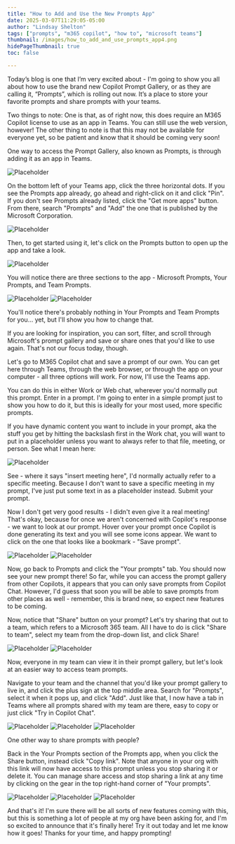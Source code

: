 ```yaml
---
title: "How to Add and Use the New Prompts App"
date: 2025-03-07T11:29:05-05:00
author: "Lindsay Shelton"
tags: ["prompts", "m365 copilot", "how to", "microsoft teams"]
thumbnail: /images/how_to_add_and_use_prompts_app4.png
hidePageThumbnail: true
toc: false

---
```

 
Today’s blog is one that I’m very excited about - I'm going to show you all about how to use the brand new Copilot Prompt Gallery, or as they are calling it, “Prompts”, which is rolling out now.  It’s a place to store your favorite prompts and share prompts with your teams.

Two things to note:  One is that, as of right now, this does require an M365 Copilot license to use as an app in Teams.  You can still use the web version, however!  The other thing to note is that this may not be available for everyone yet, so be patient and know that it should be coming very soon!

One way to access the Prompt Gallery, also known as Prompts, is through adding it as an app in Teams.  

![Placeholder](/images/how_to_add_and_use_prompts_app1.png)

On the bottom left of your Teams app, click the three horizontal dots.  If you see the Prompts app already, go ahead and right-click on it and click "Pin".  If you don't see Prompts already listed, click the "Get more apps" button.  From there, search "Prompts" and "Add" the one that is published by the Microsoft Corporation.  

![Placeholder](/images/how_to_add_and_use_prompts_app2.png)
 
Then, to get started using it, let's click on the Prompts button to open up the app and take a look.  

![Placeholder](/images/how_to_add_and_use_prompts_app3.png)
 
You will notice there are three sections to the app - Microsoft Prompts, Your Prompts, and Team Prompts.
 
![Placeholder](/images/how_to_add_and_use_prompts_app4.png)
![Placeholder](/images/how_to_add_and_use_prompts_app5.png)
 
You'll notice there's probably nothing in Your Prompts and Team Prompts for you... yet, but I'll show you how to change that.

If you are looking for inspiration, you can sort, filter, and scroll through Microsoft's prompt gallery and save or share ones that you'd like to use again.  That's not our focus today, though.

Let's go to M365 Copilot chat and save a prompt of our own.  You can get here through Teams, through the web browser, or through the app on your computer - all three options will work.  For now, I'll use the Teams app.

You can do this in either Work or Web chat, wherever you'd normally put this prompt.  Enter in a prompt.  I'm going to enter in a simple prompt just to show you how to do it, but this is ideally for your most used, more specific prompts.

If you have dynamic content you want to include in your prompt, aka the stuff you get by hitting the backslash first in the Work chat, you will want to put in a placeholder unless you want to always refer to that file, meeting, or person.  See what I mean here:

![Placeholder](/images/how_to_add_and_use_prompts_app6.png)
 
See - where it says "insert meeting here", I'd normally actually refer to a specific meeting.  Because I don't want to save a specific meeting in my prompt, I've just put some text in as a placeholder instead.  Submit your prompt.

Now I don't get very good results - I didn't even give it a real meeting!  That's okay, because for once we aren't concerned with Copilot's response - we want to look at our prompt.  Hover over your prompt once Copilot is done generating its text and you will see some icons appear.  We want to click on the one that looks like a bookmark - "Save prompt".
 
![Placeholder](/images/how_to_add_and_use_prompts_app7.png)
![Placeholder](/images/how_to_add_and_use_prompts_app8.png)

Now, go back to Prompts and click the "Your prompts" tab.  You should now see your new prompt there!  So far, while you can access the prompt gallery from other Copilots, it appears that you can only save prompts from Copilot Chat.  However, I'd guess that soon you will be able to save prompts from other places as well - remember, this is brand new, so expect new features to be coming.

Now, notice that "Share" button on your prompt?  Let's try sharing that out to a team, which refers to a Microsoft 365 team.  All I have to do is click "Share to team", select my team from the drop-down list, and click Share!
 
![Placeholder](/images/how_to_add_and_use_prompts_app9.png)
![Placeholder](/images/how_to_add_and_use_prompts_app10.png)
 
Now, everyone in my team can view it in their prompt gallery, but let's look at an easier way to access team prompts.

Navigate to your team and the channel that you'd like your prompt gallery to live in, and click the plus sign at the top middle area.  Search for "Prompts", select it when it pops up, and click "Add".  Just like that, I now have a tab in Teams where all prompts shared with my team are there, easy to copy or just click "Try in Copilot Chat".
 
![Placeholder](/images/how_to_add_and_use_prompts_app13.png)
![Placeholder](/images/how_to_add_and_use_prompts_app11.png)
![Placeholder](/images/how_to_add_and_use_prompts_app12.png)
 
One other way to share prompts with people?  

Back in the Your Prompts section of the Prompts app, when you click the Share button, instead click "Copy link".  Note that anyone in your org with this link will now have access to this prompt unless you stop sharing it or delete it.  You can manage share access and stop sharing a link at any time by clicking on the gear in the top right-hand corner of "Your prompts".
 
![Placeholder](/images/how_to_add_and_use_prompts_app14.png)
![Placeholder](/images/how_to_add_and_use_prompts_app15.png)
![Placeholder](/images/how_to_add_and_use_prompts_app16.png)

And that's it!  I'm sure there will be all sorts of new features coming with this, but this is something a lot of people at my org have been asking for, and I'm so excited to announce that it's finally here!  Try it out today and let me know how it goes!  Thanks for your time, and happy prompting!

<!-- Google tag (gtag.js) -->
<script async src="https://www.googletagmanager.com/gtag/js?id=G-CN3PDT3T20"></script>
<script>
  window.dataLayer = window.dataLayer || [];
  function gtag(){dataLayer.push(arguments);}
  gtag('js', new Date());

  gtag('config', 'G-CN3PDT3T20');
</script>